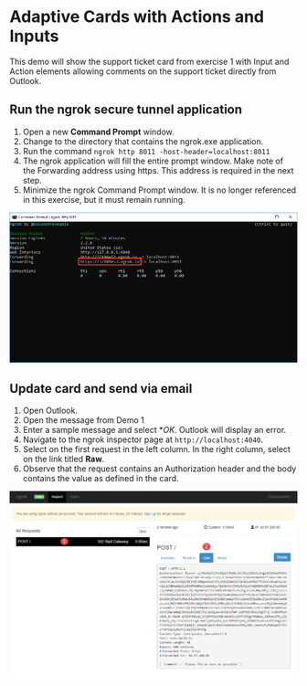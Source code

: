 # Adaptive Cards with Actions and Inputs

This demo will show the support ticket card from exercise 1 with Input and Action elements allowing comments on the support ticket directly from Outlook.

## Run the ngrok secure tunnel application

1. Open a new **Command Prompt** window.
1. Change to the directory that contains the ngrok.exe application.
1. Run the command `ngrok http 8011 -host-header=localhost:8011`
1. The ngrok application will fill the entire prompt window. Make note of the Forwarding address using https. This address is required in the next step.
1. Minimize the ngrok Command Prompt window. It is no longer referenced in this exercise, but it must remain running.

![](../../Images/ngrokTunnel.png)

## Update card and send via email

1. Open Outlook.
1. Open the message from Demo 1
1. Enter a sample message and select **OK*. Outlook will display an error.
1. Navigate to the ngrok inspector page at `http://localhost:4040`.
1. Select on the first request in the left column. In the right column, select on the link titled **Raw**.
1. Observe that the request contains an Authorization header and the body contains the value as defined in the card.

![ngrok Inspector](../../Images/ngrokInspector.png)
